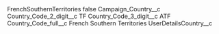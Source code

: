 <?xml version="1.0" encoding="UTF-8"?>
<CustomMetadata xmlns="http://soap.sforce.com/2006/04/metadata" xmlns:xsi="http://www.w3.org/2001/XMLSchema-instance" xmlns:xsd="http://www.w3.org/2001/XMLSchema">
    <label>FrenchSouthernTerritories</label>
    <protected>false</protected>
    <values>
        <field>Campaign_Country__c</field>
        <value xsi:nil="true"/>
    </values>
    <values>
        <field>Country_Code_2_digit__c</field>
        <value xsi:type="xsd:string">TF</value>
    </values>
    <values>
        <field>Country_Code_3_digit__c</field>
        <value xsi:type="xsd:string">ATF</value>
    </values>
    <values>
        <field>Country_Code_full__c</field>
        <value xsi:type="xsd:string">French Southern Territories</value>
    </values>
    <values>
        <field>UserDetailsCountry__c</field>
        <value xsi:nil="true"/>
    </values>
</CustomMetadata>
